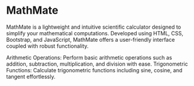 # MathMate
MathMate is a lightweight and intuitive scientific calculator designed to simplify your mathematical computations. Developed using HTML, CSS, Bootstrap, and JavaScript, MathMate offers a user-friendly interface coupled with robust functionality.

Arithmetic Operations: Perform basic arithmetic operations such as addition, subtraction, multiplication, and division with ease.
Trigonometric Functions: Calculate trigonometric functions including sine, cosine, and tangent effortlessly.
